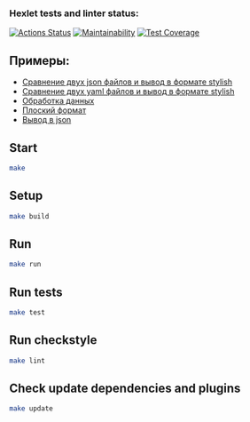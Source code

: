 ### Hexlet tests and linter status:
[![Actions Status](https://github.com/zindzay/java-project-71/workflows/hexlet-check/badge.svg)](https://github.com/zindzay/java-project-71/actions)
[![Maintainability](https://api.codeclimate.com/v1/badges/3b5e4b39ee2061c72d34/maintainability)](https://codeclimate.com/github/zindzay/java-project-71/maintainability)
[![Test Coverage](https://api.codeclimate.com/v1/badges/3b5e4b39ee2061c72d34/test_coverage)](https://codeclimate.com/github/zindzay/java-project-71/test_coverage)

## Примеры:
- [Сравнение двух json файлов и вывод в формате stylish](https://asciinema.org/a/DnXLJGOLO7CoxTsncAhIcZ6NQ)
- [Сравнение двух yaml файлов и вывод в формате stylish](https://asciinema.org/a/MgLHcwu3ImdixDBhwgpnjk9zH)
- [Обработка данных](https://asciinema.org/a/gnCLi0TPsfISsAtkCyjUrIDy0)
- [Плоский формат](https://asciinema.org/a/TQBZfgqjORGMwwiOZDzKpoDnc)
- [Вывод в json](https://asciinema.org/a/r8XMTVM5apEhazt4Ks6nNo50N)

## Start

```sh
make
```

## Setup
```sh
make build
```

## Run
```sh
make run
```

## Run tests
```sh
make test
```

## Run checkstyle
```sh
make lint
```

## Check update dependencies and plugins
```sh
make update
```
